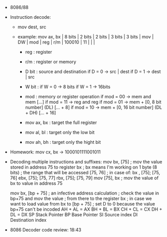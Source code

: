 + 8086/88
+ Instruction decode:
    - mov dest, src
    - example:
        mov ax, bx
        | 8 bits | 2 bits | 2 bits | 3 bits | 3 bits
        |  mov   |   DW   |  mod   |  reg   |  r/m
        | 100010 |   11   |        |        |

        + reg    : register
        + r/m    : register or memory       

        + D bit  : source and destination
                   if D = 0 -> src  | dest
                   if D = 1 -> dest | src

        + W bit  :
                   if W = 0 -> 8 bits
                   if W = 1 -> 16bits

        + mod    : memory or register operation
                   if mod = 00 -> mem and mem                        [...]
                   if mod = 11 -> reg and reg 
                   if mod = 01 -> mem + [0,  8 bit number] (DL)      [... + 8]
                   if mod = 10 -> mem + [0, 16 bit number] (DL + DH) [... + 16]

        + mov ax, bx : target the full register
        + mov al, bl : target only the low bit
        + mov ah, bh : target only the hight bit

+ Homework:
    mov cx, bx -> 1000101111001011

+ Decoding multiple instructions and suffixes:
    mov bx, [75] ; mov the value stored in address 75 to register bx
                 ; bx means I'm working on 1 byte (8 bits)
                 ; the range that will be accessed [75, 76]
                 ; in case of:
                        bx , [75]; [75, 76]
                        ebx, [75]; [75, 77]
                        rbx, [75]; [75, 79]
    mov [75], bx ; mov the value of bx to value in address 75

    mov bx, [bp + 75] ; an infective address calculation
                      ; check the value in bp+75 and mov the value
                      ; from there to the register bx
                      ; in case we want to load value from bx to [bp + 75]
                      ; set D to 0 because the value bp+75 can't be incoded
    AH + AL = AX
    BH + BL = BX
    CH + CL = CX
    DH + DL = DX
      SP      Stack Pointer
      BP      Base Pointer
      SI      Source index
      DI      Destination index

+ 8086 Decoder code review: 18:43    





